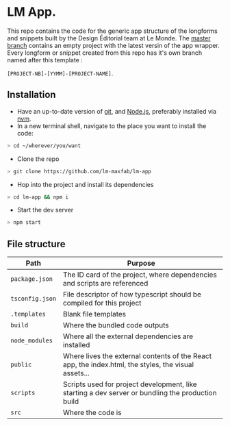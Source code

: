 # LM App.

This repo contains the code for the generic app structure of the longforms and snippets built by the Design Éditorial team at Le Monde. The [master branch](https://github.com/lm-maxfab/lm-app/tree/master/src "master branch") contains an empty project with the latest versin of the app wrapper. Every longform or snippet created from this repo has it's own branch named after this template :

`[PROJECT-NB]-[YYMM]-[PROJECT-NAME]`.

## Installation

- Have an up-to-date version of [git](https://git-scm.com/book/en/v2/Getting-Started-Installing-Git "git"), and [Node.js](https://nodejs.org/en/ "Node.js"), preferably installed via [nvm](https://github.com/nvm-sh/nvm "nvm").
- In a new terminal shell, navigate to the place you want to install the code: 
```bash
> cd ~/wherever/you/want
```
- Clone the repo
```bash
> git clone https://github.com/lm-maxfab/lm-app
```
- Hop into the project and install its dependencies
```bash
> cd lm-app && npm i
```
- Start the dev server
```bash
> npm start
```

## File structure

|Path|Purpose|
|--|--|
|`package.json`|The ID card of the project, where dependencies and scripts are referenced|
|`tsconfig.json`|File descriptor of how typescript should be compiled for this project|
|`.templates`|Blank file templates|
|`build`|Where the bundled code outputs|
|`node_modules`|Where all the external dependencies are installed|
|`public`|Where lives the external contents of the React app, the index.html, the styles, the visual assets...|
|`scripts`|Scripts used for project development, like starting a dev server or bundling the production build|
|`src`|Where the code is|
